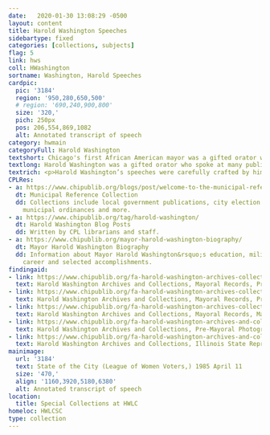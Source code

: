 ```yaml
---
date:   2020-01-30 13:08:29 -0500
layout: content
title: Harold Washington Speeches
sidebartype: fixed
categories: [collections, subjects]
flag: 5
link: hws
coll: HWashington
sortname: Washington, Harold Speeches
cardpic:
  pic: '3184'
  region: '950,280,650,500'
  # region: '690,240,900,800'
  size: '320,'
  pich: 250px
  pos: 206,554,869,1082
  alt: Annotated transcript of speech
category: hwmain
categoryFull: Harold Washington
textshort: Chicago's first African American mayor was a gifted orator who spoke at many public and private events.
textlong: Harold Washington was a gifted orator who spoke at many public and private events, especially during his mayoral administration, 1983-1987. While audio recordings of his speeches are scarce, many of the original scripts survive.  
textrich: <p>Harold Washington’s speeches were carefully crafted by him and his Press Office to convey political goals to his audience and to drum up support. He spoke at many important events including the annual <a href=https://cdm16818.contentdm.oclc.org/digital/collection/HWashington/search/searchterm/state%20of%20the%20city/field/title/mode/exact/conn/and/order/nosort/ad/asc">State of the City</a> address, the <a href="https://cdm16818.contentdm.oclc.org/digital/collection/HWashington/search/searchterm/conference%20of%20mayors/field/title/mode/exact/conn/and/order/nosort/ad/asc">U.S. Conference of Mayors</a>, <a href="https://cdm16818.contentdm.oclc.org/digital/collection/HWashington/search/searchterm/neighborhood%20forum/field/title/mode/exact/conn/and/order/nosort/ad/asc">neighborhood forums</a> and <a href="https://cdm16818.contentdm.oclc.org/digital/collection/HWashington/search/searchterm/black%20history%20month/field/title/mode/exact/conn/and/order/nosort/ad/asc">Black History Month celebrations</a>. Topics covered are wide-ranging and include city budgets, anti-gang initiatives, Black history, racial discrimination, economics, housing, transportation and many others.</p><p>The original speech scripts in this digital collection, as well as other speech scripts, are housed in Special Collections at the Harold Washington Library Center.</p>
CPLRes:
- a: https://www.chipublib.org/blogs/post/welcome-to-the-municipal-reference-collection/
  dt: Municipal Reference Collection
  dd: Collections include local government publications, city election results, maps,
    municipal ordinances and more.
- a: https://www.chipublib.org/tag/harold-washington/
  dt: Harold Washington Blog Posts
  dd: Written by CPL librarians and staff.
- a: https://www.chipublib.org/mayor-harold-washington-biography/
  dt: Mayor Harold Washington Biography
  dd: Information about Mayor Harold Washington&rsquo;s education, military service,
    career and selected accomplishments.
findingaid:
- link: https://www.chipublib.org/fa-harold-washington-archives-collections-mayoral-records-press-office-records/
  text: Harold Washington Archives and Collections, Mayoral Records, Press Office Records Finding Aid
- link: https://www.chipublib.org/fa-harold-washington-archives-collections-mayoral-records-press-office-photographs/
  text: Harold Washington Archives and Collections, Mayoral Records, Press Office Photographs Finding Aid
- link: https://www.chipublib.org/fa-harold-washington-archives-collections-mayoral-campaign-records/
  text: Harold Washington Archives and Collections, Mayoral Records, Mayoral Campaign Records Finding Aid
- link: https://www.chipublib.org/fa-harold-washington-archives-and-collections-pre-mayoral-photograph-collection/
  text: Harold Washington Archives and Collections, Pre-Mayoral Photograph Collection
- link: https://www.chipublib.org/fa-harold-washington-archives-and-collections-illinois-state-representative-records/
  text: Harold Washington Archives and Collections, Illinois State Representative Records  
mainimage:
  url: '3184'
  text: State of the City (League of Women Voters,) 1985 April 11
  size: '470,'
  align: '1160,3920,5180,6380'
  alt: Annotated transcript of speech
location:
  title: Special Collections at HWLC
homeloc: HWLCSC
type: collection
---
```

